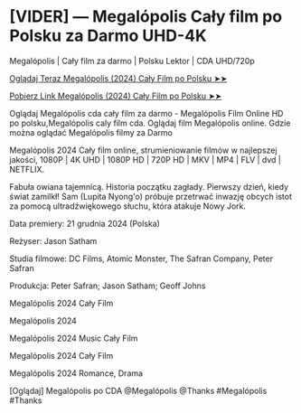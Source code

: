 #  [VIDER] — Megalópolis Cały film po Polsku za Darmo UHD-4K

Megalópolis | Cały film za darmo | Polsku Lektor | CDA UHD/720p

<a href="https://love-4k.com/pl/movie/592831/megalopolis-gitcodepl"> Oglądaj Teraz Megalópolis (2024) Cały Film po Polsku ➤➤  </a>

<a href="https://love-4k.com/pl/movie/592831/megalopolis-gitcodepl"> Pobierz Link Megalópolis (2024) Cały Film po Polsku ➤➤ </a>

Oglądaj Megalópolis cda cały film za darmo - Megalópolis Film Online HD po polsku,Megalópolis caly film cda. Oglądaj film Megalópolis online. Gdzie można oglądać Megalópolis filmy za Darmo

Megalópolis 2024 Cały film online, strumieniowanie filmów w najlepszej jakości, 1080P | 4K UHD | 1080P HD | 720P HD | MKV | MP4 | FLV | dvd | NETFLIX.

Fabuła owiana tajemnicą. Historia początku zagłady. Pierwszy dzień, kiedy świat zamilkł! Sam (Lupita Nyong'o) próbuje przetrwać inwazję obcych istot za pomocą ultradźwiękowego słuchu, która atakuje Nowy Jork.

Data premiery: 21 grudnia 2024 (Polska)

Reżyser: Jason Satham

Studia filmowe: DC Films, Atomic Monster, The Safran Company, Peter Safran

Produkcja: Peter Safran; Jason Satham; Geoff Johns

Megalópolis 2024 Cały Film

Megalópolis 2024

Megalópolis 2024 Music Cały Film

Megalópolis 2024 Cały Film

Megalópolis 2024 Romance, Drama

[Oglądaj] Megalópolis po CDA @Megalópolis @Thanks #Megalópolis #Thanks
